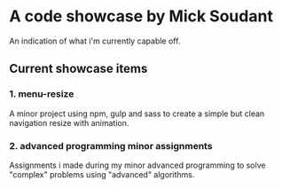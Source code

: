 A code showcase by Mick Soudant
============

An indication of what i'm currently capable off. 

## Current showcase items

### 1. menu-resize
A minor project using npm, gulp and sass to create a simple but clean navigation resize with animation.

### 2. advanced programming minor assignments
Assignments i made during my minor advanced programming to solve "complex" problems using "advanced" algorithms.